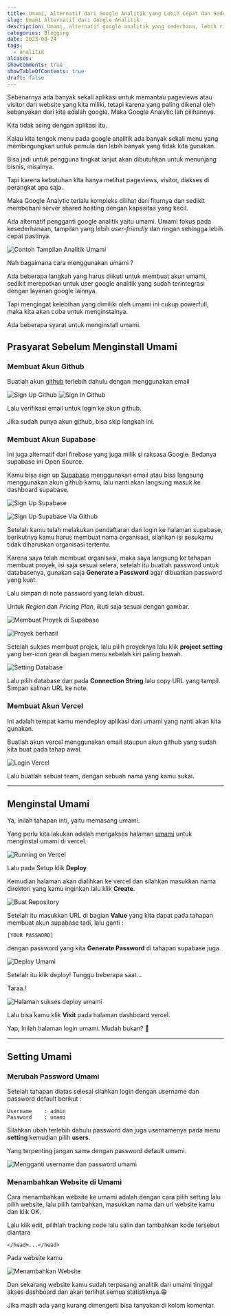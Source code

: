 ```yaml
---
title: Umami, Alternatif dari Google Analitik yang Lebih Cepat dan Sederhana
slug: Umami Alternatif dari Google Analitik
description: Umami, alternatif google analitik yang sederhana, lebih ringan dan cepat serta tidak membebani server karena size yang lebih kecil.
categories: Blogging
date: 2023-08-24
tags:
  - analitik
aliases:
showComments: true
showTableOfContents: true
draft: false
---
```


Sebenarnya ada banyak sekali aplikasi untuk memantau pageviews atau visitor dari website yang kita miliki, tetapi karena yang paling dikenal oleh kebanyakan dari kita adalah google. Maka Google Analytic lah pilihannya.

Kita tidak asing dengan aplikasi itu.

Kalau kita tengok menu pada google analitik ada banyak sekali menu yang membingungkan untuk pemula dan lebih banyak yang tidak kita gunakan.

Bisa jadi untuk pengguna tingkat lanjut akan dibutuhkan untuk menunjang bisnis, misalnya.

Tapi karena kebutuhan kita hanya melihat pageviews, visitor, diakses di perangkat apa saja.

Maka Google Analytic terlalu kompleks dilihat dari fiturnya dan sedikit membebani server shared hosting dengan kapasitas yang kecil.

Ada alternatif pengganti google analitik yaitu umami.
Umami fokus pada kesederhanaan, tampilan yang lebih _user-friendly_ dan ringan sehingga lebih cepat pastinya.

![ Contoh Tampilan Analitik Umami](./analitik-umami.png 'Tampilan Analitik Umami')

Nah bagaimana cara menggunakan umami ?

Ada beberapa langkah yang harus diikuti untuk membuat akun umami, sedikit merepotkan untuk user google analitik yang sudah terintegrasi dengan layanan google lainnya.

Tapi mengingat kelebihan yang dimiliki oleh umami ini cukup powerfull, maka kita akan coba untuk menginstalnya.

Ada beberapa syarat untuk menginstall umami.

## Prasyarat Sebelum Menginstall Umami

### Membuat Akun Github

Buatlah akun [github](https://github.com/) terlebih dahulu dengan menggunakan email

![Sign Up Github](./screenshot-sign-up-github.png 'Sign Up Github')
![Sign In Github](./screenshot-sign-in-github.png 'Sign In Github')

Lalu verifikasi email untuk login ke akun github.

Jika sudah punya akun github, bisa skip langkah ini.

### Membuat Akun Supabase

Ini juga alternatif dari firebase yang juga milik si raksasa Google.
Bedanya supabase ini Open Source.

Kamu bisa sign up [Supabase](https://supabase.com) menggunakan email atau bisa langsung menggunakan akun github kamu, lalu nanti akan langsung masuk ke dashboard supabase.

![Sign Up Supabase](./login-supabase.png 'Halaman Sign Up Supabase')

![Sign Up Supabase Via Github](./login-via-github.png 'Sign Up Menggunakan Akun Github')

Setelah kamu telah melakukan pendaftaran dan login ke halaman supabase, berikutnya kamu harus membuat nama organisasi, silahkan isi sesukamu tidak diharuskan organisasi tertentu.

Karena saya telah membuat organisasi, maka saya langsung ke tahapan membuat proyek, isi saja sesuai selera, setelah itu buatlah password untuk databasenya, gunakan saja **Generate a Password** agar dibuatkan password yang kuat.

Lalu simpan di note password yang telah dibuat.

Untuk _Region_ dan _Pricing Plan_, ikuti saja sesuai dengan gambar.

![Membuat Proyek di Supabase](./membuat-proyek-supabase.png 'Membuat Proyek di Supabase')

![Proyek berhasil](./proyek-berhasil.png)

Setelah sukses membuat projek, lalu pilih proyeknya lalu klik **project setting** yang ber-icon gear di bagian menu sebelah kiri paling bawah.

![Setting Database](./setting-database.png 'Setting Database')

Lalu pilih database dan pada **Connection String** lalu copy URL yang tampil. Simpan salinan URL ke note.

### Membuat Akun Vercel

Ini adalah tempat kamu mendeploy aplikasi dari umami yang nanti akan kita gunakan.

Buatlah akun vercel menggunakan email ataupun akun github yang sudah kita buat pada tahap awal.

![Login Vercel](./login-vercel.png)

Lalu buatlah sebuat team, dengan sebuah nama yang kamu sukai.

---

## Menginstal Umami

Ya, inilah tahapan inti, yaitu memasang umami.

Yang perlu kita lakukan adalah mengakses halaman [umami](https://umami.is/docs/running-on-vercel) untuk menginstal umami di vercel.

![Running on Vercel](./running-on-vercel.png)

Lalu pada Setup klik **Deploy**

Kemudian halaman akan dialihkan ke vercel dan silahkan masukkan nama direktori yang kamu inginkan lalu klik **Create**.

![Buat Repository](./masukkan-repository.png)

Setelah itu masukkan URL di bagian **Value** yang kita dapat pada tahapan membuat akun supabase tadi, lalu ganti :

```
[YOUR PASSWORD]
```

dengan password yang kita **Generate Password** di tahapan supabase juga.

![Deploy Umami](./deploy-umami.png)

Setelah itu klik deploy!
Tunggu beberapa saat...

Taraa.!

![Halaman sukses deploy umami](./laman-sukses-vercel.png)

Lalu bisa kamu klik **Visit** pada halaman dashboard vercel.

Yap, Inilah halaman login umami.
Mudah bukan? 🤭

---

## Setting Umami

### Merubah Password Umami

Setelah tahapan diatas selesai silahkan login dengan username dan password default berikut :

```
Username    : admin
Password    : umami
```

Silahkan ubah terlebih dahulu password dan juga usernamenya pada menu **setting** kemudian pilih **users**.

Yang terpenting jangan sama dengan password default umami.

![Mengganti username dan password umami](./ganti-password-umami.png)

### Menambahkan Website di Umami

Cara menambahkan website ke umami adalah dengan cara pilih setting lalu pilih website, lalu pilih tambahkan, masukkan nama dan url website kamu dan klik OK.

Lalu klik edit, pilihlah tracking code lalu salin dan tambahkan kode tersebut diantara

```
</head>...</head>
```

Pada website kamu

![Menambahkan Website](./setting-website.png)

Dan sekarang website kamu sudah terpasang analitik dari umami tinggal akses dashboard dan akan terlihat semua statistiknya.😁

Jika masih ada yang kurang dimengerti bisa tanyakan di kolom komentar.
